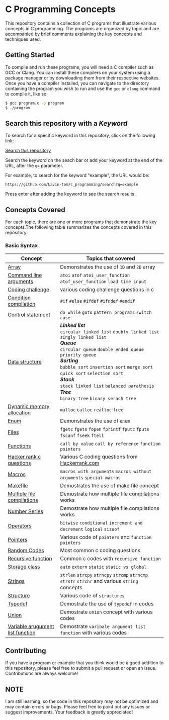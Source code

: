 # C Programming Concepts

This repository contains a collection of C programs that illustrate various concepts in C programming. The programs are organized by topic and are accompanied by brief comments explaining the key concepts and techniques used. 

## Getting Started

To compile and run these programs, you will need a C compiler such as GCC or Clang. You can install these compilers on your system using a package manager or by downloading them from their respective websites. Once you have a compiler installed, you can navigate to the directory containing the program you wish to run and use the `gcc` or `clang` command to compile it, like so:

```sh
$ gcc program.c -o program
$ ./program
```

## Search this repository with a ***Keyword***

To search for a specific keyword in this repository, click on the following link:

[Search this repository](https://github.com/Lavin-tom/c_programming/search?q=)

Search the keyword on the seach bar or add your keyword at the end of the URL, after the `q=` parameter.

For example, to search for the keyword "example", the URL would be:

`https://github.com/Lavin-tom/c_programming/search?q=example`

Press enter after adding the keyword to see the search results.


## Concepts Covered
For each topic, there are one or more programs that demonstrate the key concepts.The following table summarizes the concepts covered in this repository:

### Basic Syntax

| Concept | Topics that covered |
|---------|-------------|
| [Array](https://github.com/Lavin-tom/c_programming/tree/master/array) | Demonstrates the use of `1D` and `2D` array | |
| [Command line arguments](https://github.com/Lavin-tom/c_programming/tree/master/cmnd_line_argument) |`atoi` `atof` `atoi_user_function` `atof_user_function` `load time input` | |
| [Coding challenge](https://github.com/Lavin-tom/c_programming/tree/master/coding_challenge) | various coding challenge questions in c||
| [Condition compilation](https://github.com/Lavin-tom/c_programming/tree/master/conditional_compilation) | `#if` `#else` `#ifdef` `#ifndef` `#endif`||
| [Control statement](https://github.com/Lavin-tom/c_programming/tree/master/control_statement) | `do while` `goto` `pattern programs` `switch case`||
| [Data structure](https://github.com/Lavin-tom/c_programming/tree/master/data_structures) | ***Linked list***<br> `circular linked list` `doubly linked list` `singly linked list`<br>  ***Queue***<br> `circular queue` `double ended queue` `priority queue`<br>***Sorting***<br> `bubble sort` `insertion sort` `merge sort` `quick sort` `selection sort`<br> ***Stack***<br>`stack linked list` `balanced parathesis` <br> ***Tree***<br> `binary tree` `binary serach tree` ||
| [Dynamic memory allocation](https://github.com/Lavin-tom/c_programming/tree/master/dynamic_memory_allocation) | `malloc` `calloc` `realloc` `free`||
| [Enum](https://github.com/Lavin-tom/c_programming/tree/master/enum) | Demonstrates the use of `enum`||
| [Files](https://github.com/Lavin-tom/c_programming/tree/master/files) |`fgetc` `fgets` `fopen` `fprintf` `fputc` `fputs` `fscanf` `fseek` `ftell`||
| [Functions](https://github.com/Lavin-tom/c_programming/tree/master/functions) |`call by value` `call by reference` `function pointers`||
| [Hacker rank c questions](https://github.com/Lavin-tom/c_programming/tree/master/hacker_rank_c_questions) | Various C coding questions from [Hackerrank.com](https://www.hackerrank.com/domains/c)||
| [Macros](https://github.com/Lavin-tom/c_programming/tree/master/macros) |`macros with arguments` `macros without arguments` `special macros`||
| [Makefile](https://github.com/Lavin-tom/c_programming/tree/master/makefile) |Demostrates the use of make file concept||
| [Multiple file compilations](https://github.com/Lavin-tom/c_programming/tree/master/multiple_file_codes) |Demostrate how multiple file compilations works||
| [Number Series](https://github.com/Lavin-tom/c_programming/tree/master/number_series) |Demostrate how multiple file compilations works||
| [Operators](https://github.com/Lavin-tom/c_programming/tree/master/operators) |`bitwise` `conditional` `increment and decrement` `logical` `sizeof`||
| [Pointers](https://github.com/Lavin-tom/c_programming/tree/master/pointers)| Various code of `pointers` and `function pointers`|
| [Random Codes](https://github.com/Lavin-tom/c_programming/tree/master/pointers)| Most common c coding questions|
| [Recursive function](https://github.com/Lavin-tom/c_programming/tree/master/recursive_function)| Common c codes with `recursive function`|
| [Storage class](https://github.com/Lavin-tom/c_programming/tree/master/storage_class)|`auto` `extern` `static` `static vs global`|
| [Strings](https://github.com/Lavin-tom/c_programming/tree/master/Strings)|`strlen` `strcpy` `strncpy` `strcmp` `strncmp` `strstr` `strchr` and various `string` concepts|
| [Structure](https://github.com/Lavin-tom/c_programming/tree/master/structures)| Various code of `structures`|
| [Typedef](https://github.com/Lavin-tom/c_programming/tree/master/typedef)| Demostrate the use of `typedef` in codes|
| [Union](https://github.com/Lavin-tom/c_programming/tree/master/union)| Demostrate `union` concept with various codes|
| [Variable arugument list function](https://github.com/Lavin-tom/c_programming/tree/master/variable_argument_list_function)| Demostrate `varibale argument list function` with various codes|





## Contributing

If you have a program or example that you think would be a good addition to this repository, please feel free to submit a pull request or open an issue. Contributions are always welcome!

## NOTE
I am still learning, so the code in this repository may not be optimized and may contain errors or bugs. Please feel free to point out any issues or suggest improvements. Your feedback is greatly appreciated!

